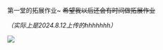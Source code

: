 第一堂的拓展作业~ ~~希望我以后还会有时间做拓展作业~~

*（实际上是2024.8.12上传的hhhhhhh）*

![](https://oss.443eb9.dev/islandsmedia/11/work.png)
